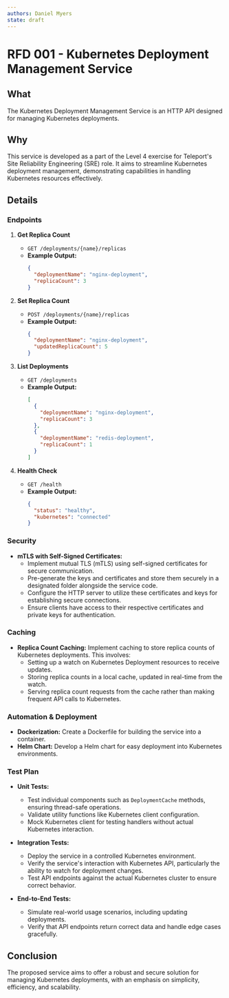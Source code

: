 ```yaml
---
authors: Daniel Myers
state: draft
---
```


# RFD 001 - Kubernetes Deployment Management Service

## What

The Kubernetes Deployment Management Service is an HTTP API designed for managing Kubernetes deployments.

## Why

This service is developed as a part of the Level 4 exercise for Teleport's Site Reliability Engineering (SRE) role. It aims to streamline Kubernetes deployment management, demonstrating capabilities in handling Kubernetes resources effectively.

## Details

### Endpoints
1. **Get Replica Count**
    - `GET /deployments/{name}/replicas`
    - **Example Output:**
      ```json
      {
        "deploymentName": "nginx-deployment",
        "replicaCount": 3
      }
      ```

2. **Set Replica Count**
    - `POST /deployments/{name}/replicas`
    - **Example Output:**
      ```json
      {
        "deploymentName": "nginx-deployment",
        "updatedReplicaCount": 5
      }
      ```

3. **List Deployments**
    - `GET /deployments`
    - **Example Output:**
      ```json
      [
        {
          "deploymentName": "nginx-deployment",
          "replicaCount": 3
        },
        {
          "deploymentName": "redis-deployment",
          "replicaCount": 1
        }
      ]
      ```

4. **Health Check**
    - `GET /health`
    - **Example Output:**
      ```json
      {
        "status": "healthy",
        "kubernetes": "connected"
      }
      ```

### Security
- **mTLS with Self-Signed Certificates:**
    - Implement mutual TLS (mTLS) using self-signed certificates for secure communication.
    - Pre-generate the keys and certificates and store them securely in a designated folder alongside the service code.
    - Configure the HTTP server to utilize these certificates and keys for establishing secure connections.
    - Ensure clients have access to their respective certificates and private keys for authentication.


### Caching
- **Replica Count Caching:** Implement caching to store replica counts of Kubernetes deployments. This involves:
   - Setting up a watch on Kubernetes Deployment resources to receive updates.
   - Storing replica counts in a local cache, updated in real-time from the watch.
   - Serving replica count requests from the cache rather than making frequent API calls to Kubernetes.

### Automation & Deployment
- **Dockerization:** Create a Dockerfile for building the service into a container.
- **Helm Chart:** Develop a Helm chart for easy deployment into Kubernetes environments.

### Test Plan

- **Unit Tests:**
    - Test individual components such as `DeploymentCache` methods, ensuring thread-safe operations.
    - Validate utility functions like Kubernetes client configuration.
    - Mock Kubernetes client for testing handlers without actual Kubernetes interaction.

- **Integration Tests:**
    - Deploy the service in a controlled Kubernetes environment.
    - Verify the service's interaction with Kubernetes API, particularly the ability to watch for deployment changes.
    - Test API endpoints against the actual Kubernetes cluster to ensure correct behavior.

- **End-to-End Tests:**
    - Simulate real-world usage scenarios, including updating deployments.
    - Verify that API endpoints return correct data and handle edge cases gracefully.



## Conclusion
The proposed service aims to offer a robust and secure solution for managing Kubernetes deployments, with an emphasis on simplicity, efficiency, and scalability.
